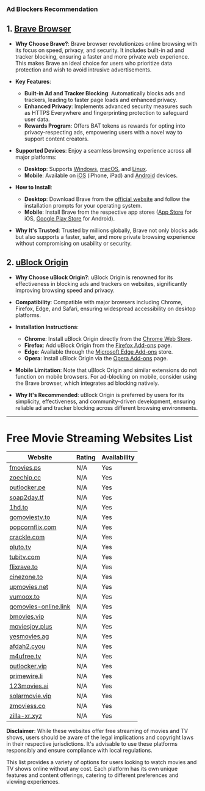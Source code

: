 ### Ad Blockers Recommendation

## 1. [Brave Browser](https://brave.com/)

- **Why Choose Brave?**: Brave browser revolutionizes online browsing with its focus on speed, privacy, and security. It includes built-in ad and tracker blocking, ensuring a faster and more private web experience. This makes Brave an ideal choice for users who prioritize data protection and wish to avoid intrusive advertisements.

- **Key Features**:

  - **Built-in Ad and Tracker Blocking**: Automatically blocks ads and trackers, leading to faster page loads and enhanced privacy.
  - **Enhanced Privacy**: Implements advanced security measures such as HTTPS Everywhere and fingerprinting protection to safeguard user data.
  - **Rewards Program**: Offers BAT tokens as rewards for opting into privacy-respecting ads, empowering users with a novel way to support content creators.

- **Supported Devices**: Enjoy a seamless browsing experience across all major platforms:

  - **Desktop**: Supports [Windows](https://brave.com/download/), [macOS](https://brave.com/download/), and [Linux](https://brave.com/download/).
  - **Mobile**: Available on [iOS](https://apps.apple.com/us/app/brave-browser/id1052879175) (iPhone, iPad) and [Android](https://play.google.com/store/apps/details?id=com.brave.browser) devices.

- **How to Install**:

  - **Desktop**: Download Brave from the [official website](https://brave.com/download/) and follow the installation prompts for your operating system.
  - **Mobile**: Install Brave from the respective app stores ([App Store](https://apps.apple.com/us/app/brave-browser/id1052879175) for iOS, [Google Play Store](https://play.google.com/store/apps/details?id=com.brave.browser) for Android).

- **Why It's Trusted**: Trusted by millions globally, Brave not only blocks ads but also supports a faster, safer, and more private browsing experience without compromising on usability or security.

## 2. [uBlock Origin](https://ublockorigin.com/)

- **Why Choose uBlock Origin?**: uBlock Origin is renowned for its effectiveness in blocking ads and trackers on websites, significantly improving browsing speed and privacy.

- **Compatibility**: Compatible with major browsers including Chrome, Firefox, Edge, and Safari, ensuring widespread accessibility on desktop platforms.

- **Installation Instructions**:

  - **Chrome**: Install uBlock Origin directly from the [Chrome Web Store](https://chrome.google.com/webstore/detail/ublock-origin/cjpalhdlnbpafiamejdnhcphjbkeiagm).
  - **Firefox**: Add uBlock Origin from the [Firefox Add-ons](https://addons.mozilla.org/en-US/firefox/addon/ublock-origin/) page.
  - **Edge**: Available through the [Microsoft Edge Add-ons](https://microsoftedge.microsoft.com/addons/detail/ublock-origin/odfafepnkmbhccpbejgmiehpchacaeak) store.
  - **Opera**: Install uBlock Origin via the [Opera Add-ons](https://addons.opera.com/en/extensions/details/ublock/) page.

- **Mobile Limitation**: Note that uBlock Origin and similar extensions do not function on mobile browsers. For ad-blocking on mobile, consider using the Brave browser, which integrates ad blocking natively.

- **Why It's Recommended**: uBlock Origin is preferred by users for its simplicity, effectiveness, and community-driven development, ensuring reliable ad and tracker blocking across different browsing environments.

---

# Free Movie Streaming Websites List

| Website                                               | Rating | Availability |
| ----------------------------------------------------- | ------ | ------------ |
| [fmovies.ps](https://fmovies.ps/)                     | N/A    | Yes          |
| [zoechip.cc](https://zoechip.cc/)                     | N/A    | Yes          |
| [putlocker.pe](https://putlocker.pe/)                 | N/A    | Yes          |
| [soap2day.tf](https://www.soap2day.tf/)               | N/A    | Yes          |
| [1hd.to](https://1hd.to/)                             | N/A    | Yes          |
| [gomoviestv.to](https://gomoviestv.to/)               | N/A    | Yes          |
| [popcornflix.com](https://popcornflix.com)            | N/A    | Yes          |
| [crackle.com](https://www.crackle.com/)               | N/A    | Yes          |
| [pluto.tv](https://pluto.tv/)                         | N/A    | Yes          |
| [tubitv.com](https://tubitv.com/)                     | N/A    | Yes          |
| [flixrave.to](https://flixrave.to/)                   | N/A    | Yes          |
| [cinezone.to](https://cinezone.to/)                   | N/A    | Yes          |
| [upmovies.net](https://upmovies.net/)                 | N/A    | Yes          |
| [vumoox.to](https://vumoox.to/)                       | N/A    | Yes          |
| [gomovies-online.link](https://gomovies-online.link/) | N/A    | Yes          |
| [bmovies.vip](https://bmovies.vip/)                   | N/A    | Yes          |
| [moviesjoy.plus](https://moviesjoy.plus/)             | N/A    | Yes          |
| [yesmovies.ag](https://ww.yesmovies.ag/)              | N/A    | Yes          |
| [afdah2.cyou](https://afdah2.cyou/)                   | N/A    | Yes          |
| [m4ufree.tv](https://ww2.m4ufree.tv/)                 | N/A    | Yes          |
| [putlocker.vip](https://ww.putlocker.vip/)            | N/A    | Yes          |
| [primewire.li](https://www.primewire.li/)             | N/A    | Yes          |
| [123movies.ai](https://123movies.ai/)                 | N/A    | Yes          |
| [solarmovie.vip](https://solarmovie.vip/)             | N/A    | Yes          |
| [zmoviess.co](https://zmoviess.co/)                   | N/A    | Yes          |
| [zilla-xr.xyz](https://zilla-xr.xyz/)                 | N/A    | Yes          |

**Disclaimer**: While these websites offer free streaming of movies and TV shows, users should be aware of the legal implications and copyright laws in their respective jurisdictions. It's advisable to use these platforms responsibly and ensure compliance with local regulations.

This list provides a variety of options for users looking to watch movies and TV shows online without any cost. Each platform has its own unique features and content offerings, catering to different preferences and viewing experiences.
